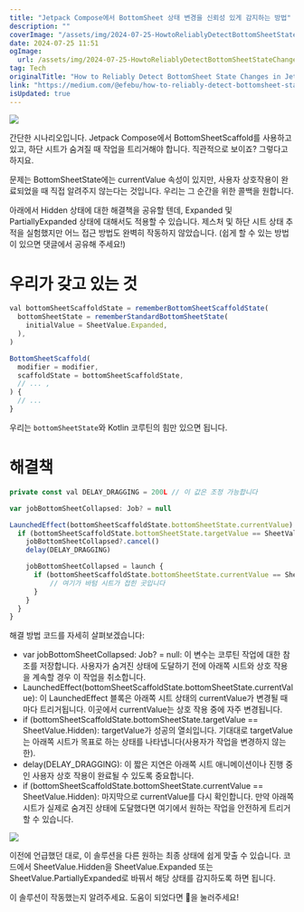 ```yaml
---
title: "Jetpack Compose에서 BottomSheet 상태 변경을 신뢰성 있게 감지하는 방법"
description: ""
coverImage: "/assets/img/2024-07-25-HowtoReliablyDetectBottomSheetStateChangesinJetpackCompose_0.png"
date: 2024-07-25 11:51
ogImage: 
  url: /assets/img/2024-07-25-HowtoReliablyDetectBottomSheetStateChangesinJetpackCompose_0.png
tag: Tech
originalTitle: "How to Reliably Detect BottomSheet State Changes in Jetpack Compose"
link: "https://medium.com/@efebu/how-to-reliably-detect-bottomsheet-state-changes-in-jetpack-compose-76a91524e9a2"
isUpdated: true
---
```






<img src="/assets/img/2024-07-25-HowtoReliablyDetectBottomSheetStateChangesinJetpackCompose_0.png" />

간단한 시나리오입니다. Jetpack Compose에서 BottomSheetScaffold를 사용하고 있고, 하단 시트가 숨겨질 때 작업을 트리거해야 합니다. 직관적으로 보이죠? 그렇다고 하지요.

문제는 BottomSheetState에는 currentValue 속성이 있지만, 사용자 상호작용이 완료되었을 때 직접 알려주지 않는다는 것입니다. 우리는 그 순간을 위한 콜백을 원합니다.

아래에서 Hidden 상태에 대한 해결책을 공유할 텐데, Expanded 및 PartiallyExpanded 상태에 대해서도 적용할 수 있습니다. 제스처 및 하단 시트 상태 추적을 실험했지만 어느 접근 방법도 완벽히 작동하지 않았습니다. (쉽게 할 수 있는 방법이 있으면 댓글에서 공유해 주세요!)

<div class="content-ad"></div>

# 우리가 갖고 있는 것

```js
val bottomSheetScaffoldState = rememberBottomSheetScaffoldState(
  bottomSheetState = rememberStandardBottomSheetState(
    initialValue = SheetValue.Expanded,
  ),
)

BottomSheetScaffold(
  modifier = modifier,
  scaffoldState = bottomSheetScaffoldState,
  // ... ,
) {
  // ...
}
```

우리는 `bottomSheetState`와 Kotlin 코루틴의 힘만 있으면 됩니다.

# 해결책

<div class="content-ad"></div>

```js
private const val DELAY_DRAGGING = 200L // 이 값은 조정 가능합니다

var jobBottomSheetCollapsed: Job? = null

LaunchedEffect(bottomSheetScaffoldState.bottomSheetState.currentValue) {
  if (bottomSheetScaffoldState.bottomSheetState.targetValue == SheetValue.Hidden) {
    jobBottomSheetCollapsed?.cancel()
    delay(DELAY_DRAGGING)

    jobBottomSheetCollapsed = launch {
      if (bottomSheetScaffoldState.bottomSheetState.currentValue == SheetValue.Hidden) {
          // 여기가 바텀 시트가 접힌 곳입니다
      }
    }
  }
}
```

해결 방법 코드를 자세히 살펴보겠습니다:

- var jobBottomSheetCollapsed: Job? = null: 이 변수는 코루틴 작업에 대한 참조를 저장합니다. 사용자가 숨겨진 상태에 도달하기 전에 아래쪽 시트와 상호 작용을 계속할 경우 이 작업을 취소합니다.
- LaunchedEffect(bottomSheetScaffoldState.bottomSheetState.currentValue): 이 LaunchedEffect 블록은 아래쪽 시트 상태의 currentValue가 변경될 때마다 트리거됩니다. 이곳에서 currentValue는 상호 작용 중에 자주 변경됩니다.
- if (bottomSheetScaffoldState.bottomSheetState.targetValue == SheetValue.Hidden): targetValue가 성공의 열쇠입니다. 기대대로 targetValue는 아래쪽 시트가 목표로 하는 상태를 나타냅니다(사용자가 작업을 변경하지 않는 한).
- delay(DELAY_DRAGGING): 이 짧은 지연은 아래쪽 시트 애니메이션이나 진행 중인 사용자 상호 작용이 완료될 수 있도록 중요합니다.
- if (bottomSheetScaffoldState.bottomSheetState.currentValue == SheetValue.Hidden): 마지막으로 currentValue를 다시 확인합니다. 만약 아래쪽 시트가 실제로 숨겨진 상태에 도달했다면 여기에서 원하는 작업을 안전하게 트리거할 수 있습니다.

<img src="https://miro.medium.com/v2/resize:fit:1200/1*1pyNukvljjPczGLT9DXyZA.gif" />


<div class="content-ad"></div>

이전에 언급했던 대로, 이 솔루션을 다른 원하는 최종 상태에 쉽게 맞출 수 있습니다. 코드에서 SheetValue.Hidden을 SheetValue.Expanded 또는 SheetValue.PartiallyExpanded로 바꿔서 해당 상태를 감지하도록 하면 됩니다.

이 솔루션이 작동했는지 알려주세요. 도움이 되었다면 👏을 눌러주세요!
